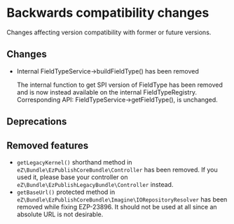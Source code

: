 # Backwards compatibility changes

Changes affecting version compatibility with former or future versions.

## Changes

* Internal FieldTypeService->buildFieldType() has been removed

  The internal function to get SPI version of FieldType has been removed and
  is now instead available on the internal FieldTypeRegistry.
  Corresponding API: FieldTypeService->getFieldType(), is unchanged.


## Deprecations


## Removed features

* `getLegacyKernel()` shorthand method in `eZ\Bundle\EzPublishCoreBundle\Controller` has been removed.
  If you used it, please base your controller on `eZ\Bundle\EzPublishLegacyBundle\Controller` instead.
* `getBaseUrl()` protected method in `eZ\Bundle\EzPublishCoreBundle\Imagine\IORepositoryResolver` has
  been removed while fixing EZP-23896. It should not be used at all since an absolute URL is not desirable.

